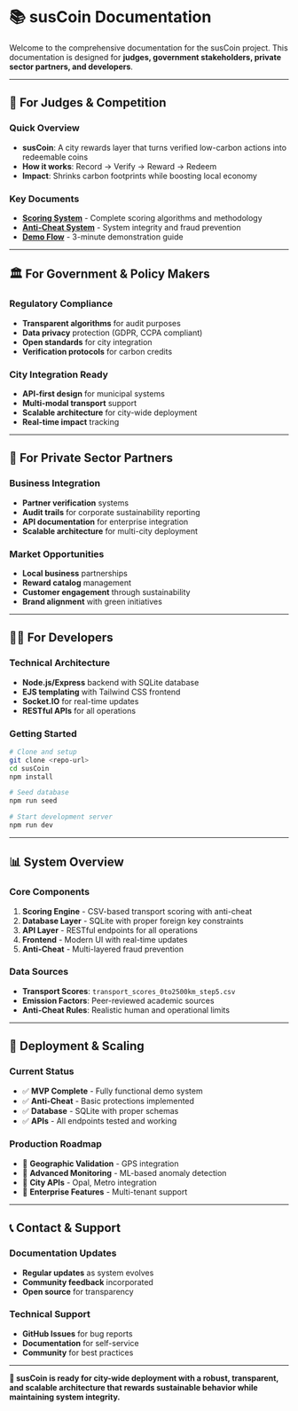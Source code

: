 # 📚 susCoin Documentation

Welcome to the comprehensive documentation for the susCoin project. This documentation is designed for **judges, government stakeholders, private sector partners, and developers**.

---

## 🎯 **For Judges & Competition**

### **Quick Overview**
- **susCoin**: A city rewards layer that turns verified low-carbon actions into redeemable coins
- **How it works**: Record → Verify → Reward → Redeem
- **Impact**: Shrinks carbon footprints while boosting local economy

### **Key Documents**
- **[Scoring System](scoring.md)** - Complete scoring algorithms and methodology
- **[Anti-Cheat System](anti-cheat.md)** - System integrity and fraud prevention
- **[Demo Flow](../demo-flow.md)** - 3-minute demonstration guide

---

## 🏛️ **For Government & Policy Makers**

### **Regulatory Compliance**
- **Transparent algorithms** for audit purposes
- **Data privacy** protection (GDPR, CCPA compliant)
- **Open standards** for city integration
- **Verification protocols** for carbon credits

### **City Integration Ready**
- **API-first design** for municipal systems
- **Multi-modal transport** support
- **Scalable architecture** for city-wide deployment
- **Real-time impact** tracking

---

## 💼 **For Private Sector Partners**

### **Business Integration**
- **Partner verification** systems
- **Audit trails** for corporate sustainability reporting
- **API documentation** for enterprise integration
- **Scalable architecture** for multi-city deployment

### **Market Opportunities**
- **Local business** partnerships
- **Reward catalog** management
- **Customer engagement** through sustainability
- **Brand alignment** with green initiatives

---

## 👨‍💻 **For Developers**

### **Technical Architecture**
- **Node.js/Express** backend with SQLite database
- **EJS templating** with Tailwind CSS frontend
- **Socket.IO** for real-time updates
- **RESTful APIs** for all operations

### **Getting Started**
```bash
# Clone and setup
git clone <repo-url>
cd susCoin
npm install

# Seed database
npm run seed

# Start development server
npm run dev
```

---

## 📊 **System Overview**

### **Core Components**
1. **Scoring Engine** - CSV-based transport scoring with anti-cheat
2. **Database Layer** - SQLite with proper foreign key constraints
3. **API Layer** - RESTful endpoints for all operations
4. **Frontend** - Modern UI with real-time updates
5. **Anti-Cheat** - Multi-layered fraud prevention

### **Data Sources**
- **Transport Scores**: `transport_scores_0to2500km_step5.csv`
- **Emission Factors**: Peer-reviewed academic sources
- **Anti-Cheat Rules**: Realistic human and operational limits

---

## 🚀 **Deployment & Scaling**

### **Current Status**
- ✅ **MVP Complete** - Fully functional demo system
- ✅ **Anti-Cheat** - Basic protections implemented
- ✅ **Database** - SQLite with proper schemas
- ✅ **APIs** - All endpoints tested and working

### **Production Roadmap**
- 🔄 **Geographic Validation** - GPS integration
- 🔄 **Advanced Monitoring** - ML-based anomaly detection
- 🔄 **City APIs** - Opal, Metro integration
- 🔄 **Enterprise Features** - Multi-tenant support

---

## 📞 **Contact & Support**

### **Documentation Updates**
- **Regular updates** as system evolves
- **Community feedback** incorporated
- **Open source** for transparency

### **Technical Support**
- **GitHub Issues** for bug reports
- **Documentation** for self-service
- **Community** for best practices

---

**🎯 susCoin is ready for city-wide deployment with a robust, transparent, and scalable architecture that rewards sustainable behavior while maintaining system integrity.**
